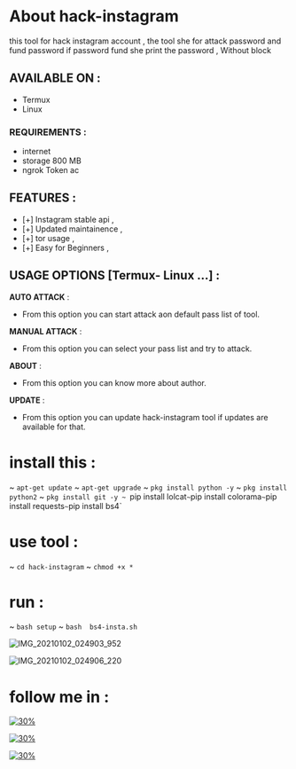 # About hack-instagram 
this tool for hack instagram account ,
the tool she for attack password and fund password 
if password fund she print the password ,
Without block 

## AVAILABLE ON :

* Termux
* Linux 



### REQUIREMENTS :
* internet 
* storage 800 MB
* ngrok Token ac

## FEATURES :
* [+] Instagram stable api ,
* [+] Updated maintainence ,
* [+] tor usage ,
* [+] Easy for Beginners ,

## USAGE OPTIONS [Termux- Linux ...] :

__AUTO ATTACK__ :

- From this option you can start attack aon default pass list of tool.

__MANUAL ATTACK__ :

- From this option you can select your pass list and try to attack.

__ABOUT__ :

- From this option you can know more about author.

__UPDATE__ :

- From this option you can update hack-instagram tool if updates are available for that.



# install this : 
~ `apt-get update`
~ `apt-get upgrade`
~ `pkg install python -y`
~ `pkg install python2`
~ `pkg install git -y
~ `pip install lolcat`
~ `pip install colorama`
~ `pip install requests`
~ `pip install bs4`

# use tool :

~ `cd hack-instagram`
~ `chmod +x *`

# run :
~ `bash setup`
~ `bash  bs4-insta.sh`

![IMG_20210102_024903_952](https://user-images.githubusercontent.com/70316694/103448080-322c2200-4ca5-11eb-8ab4-9b8cfcd5aeb4.jpg)

![IMG_20210102_024906_220](https://user-images.githubusercontent.com/70316694/103448086-3ce6b700-4ca5-11eb-84b1-0d23706ae37e.jpg)

# follow me in :
[![30%](https://img.shields.io/badge/account%20-%20telegram-blue)](https://t.me/iiwiw)

[![30%](https://img.shields.io/badge/channel-intelegram-yellow)](https://t.me/professional_school)

[![30%](https://img.shields.io/badge/subscribe%20-%20inmyYouTube-red)](https://youtube.com/channel/UCCgmIKpPgUOQauZ3IvrchBA)

